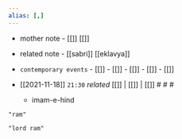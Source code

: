 ```yaml
---
alias: [,]
---
```

- mother note - [[]] [[]]
- related note - [[sabri]] [[eklavya]]
- `contemporary events`	- [[]]	- [[]]	- [[]]	- [[]]	- [[]]

- [[2021-11-18]]  `21:30` _related_ [[]] | [[]] | [[]] # # #
	- imam-e-hind

```query
"ram"
```
```query 2021-12-29 01:33
"lord ram"
```
